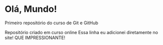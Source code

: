 # Olá, Mundo!
Primeiro repositório do curso de Git e GitHub

Repositório criado em curso online
Essa linha eu adicionei diretamente no site! QUE IMPRESSIONANTE!
